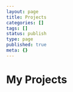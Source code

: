 ```yaml
---
layout: page
title: Projects
categories: []
tags: []
status: publish
type: page
published: true
meta: {}
---
```


# My Projects

<div id="my-repos" class="posts-list"></div>
<script src="https://ajax.googleapis.com/ajax/libs/jquery/2.1.1/jquery.min.js"></script>
<script>
$.ajax({
  url: "https://api.github.com/users/shobhitsharma/repos",
  jsonp: true,
  method: "GET",
  dataType: "json",
  beforeSend: function() {
    $('#my-repos').empty().append('<h3>Fetching ...</h3>');
  },
  error: function (xhr) {
    $('#my-repos').empty().append('<h3>'+xhr.responseText+'</h3>');
  },
  success: function(repos) {
    $('#my-repos').empty();
    repos.sort(function (a,b) {
      return new Date(b.updated_at) - new Date(a.updated_at);
    }).forEach(function (repo) {
      if (!repo.fork) {
        $('#my-repos').append(
          '<article class="post" itemscope="" itemtype="http://schema.org/BlogPosting">' +
            '<div class="post-details">' +
              '<h2 itemprop="name headline">' +
                '<a href="'+repo.html_url+'" target="_blank">'+repo.name+'</a>' +
              '</h2>' +
              '<p class="post-excerpt">'+repo.description+'</p>' +
              '<p class="post-meta">' +
                '<time>'+new Date(repo.updated_at).toLocaleString('en-GB')+
                '&nbsp; • &nbsp; <span class="post-tags"><a class="tag">'+repo.language+'</a></span>' +
                '</time>&nbsp; • &nbsp; '+ repo.stargazers_count + ' stars / '+ repo.forks_count + ' forks'+
              '</p>' +
            '</div>' +
          '</article>'
        );
      }
    });
  }
});
</script>
